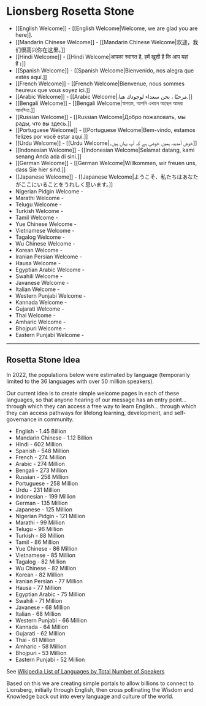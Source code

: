 # Lionsberg Rosetta Stone


- [[English Welcome]] - [[English Welcome|Welcome, we are glad you are here]]. 
- [[Mandarin Chinese Welcome]] - [[Mandarin Chinese Welcome|欢迎，我们很高兴你在这里。]]  
- [[Hindi Welcome]] -  [[Hindi Welcome|आपका स्वागत है, हमें खुशी है कि आप यहां हैं।]]
- [[Spanish Welcome]] - [[Spanish Welcome|Bienvenido, nos alegra que estés aquí.]]   
- [[French Welcome]] - [[French Welcome|Bienvenue, nous sommes heureux que vous soyez ici.]]  
- [[Arabic Welcome]] - [[Arabic Welcome|.مرحبًا ، نحن سعداء لوجودك هنا.]]
- [[Bengali Welcome]] - [[Bengali Welcome|স্বাগতম, আপনি এখানে আছেন আমরা আনন্দিত.]]
- [[Russian Welcome]] - [[Russian Welcome|Добро пожаловать, мы рады, что вы здесь.]] 
- [[Portuguese Welcome]] - [[Portuguese Welcome|Bem-vindo, estamos felizes por você estar aqui.]] 
- [[Urdu Welcome]] - [[Urdu Welcome|خوش آمدید، ہمیں خوشی ہے کہ آپ یہاں ہیں۔]]  
- [[Indonesian Welcome]] - [[Indonesian Welcome|Selamat datang, kami senang Anda ada di sini.]] 
- [[German Welcome]] - [[German Welcome|Willkommen, wir freuen uns, dass Sie hier sind.]]  
- [[Japanese Welcome]] - [[Japanese Welcome|ようこそ、私たちはあなたがここにいることをうれしく思います。]] 
- Nigerian Pidgin Welcome - 
- Marathi Welcome -  
- Telugu Welcome -  
- Turkish Welcome - 
- Tamil Welcome - 
- Yue Chinese Welcome -  
- Vietnamese Welcome -  
- Tagalog Welcome -  
- Wu Chinese Welcome -  
- Korean Welcome - 
- Iranian Persian Welcome - 
- Hausa Welcome -  
- Egyptian Arabic Welcome - 
- Swahili Welcome - 
- Javanese Welcome - 
- Italian Welcome -  
- Western Punjabi Welcome - 
- Kannada Welcome - 
- Gujarati Welcome - 
- Thai Welcome -  
- Amharic Welcome - 
- Bhojpuri Welcome - 
- Eastern Punjabi Welcome - 
___

## Rosetta Stone Idea

In 2022, the populations below were estimated by language (temporarily limited to the 36 languages with over 50 million speakers). 

Our current idea is to create simple welcome pages in each of these languages, so that anyone hearing of our message has an entry point... through which they can access a free way to learn English... through which they can access pathways for lifelong learning, development, and self-governance in community. 

- English - 1.45 Billion  
- Mandarin Chinese - 1.12 Billion  
- Hindi - 602 Million  
- Spanish - 548 Million  
- French - 274 Million  
- Arabic - 274 Million  
- Bengali - 273 Million  
- Russian - 258 Million  
- Portuguese - 258 Million  
- Urdu - 231 Million  
- Indonesian - 199 Million  
- German - 135 Million  
- Japanese - 125 Million 
- Nigerian Pidgin - 121 Million  
- Marathi - 99 Million  
- Telugu - 96 Million  
- Turkish - 88 Million  
- Tamil - 86 Million  
- Yue Chinese - 86 Million  
- Vietnamese - 85 Million  
- Tagalog - 82 Million  
- Wu Chinese - 82 Million  
- Korean - 82 Million  
- Iranian Persian - 77 Million 
- Hausa - 77 Million  
- Egyptian Arabic - 75 Million  
- Swahili - 71 Million  
- Javanese - 68 Million  
- Italian - 68 Million  
- Western Punjabi - 66 Million 
- Kannada - 64 Million  
- Gujarati - 62 Million 
- Thai - 61 Million  
- Amharic - 58 Million 
- Bhojpuri - 53 Million  
- Eastern Punjabi - 52 Million 

See [Wikipedia List of Languages by Total Number of Speakers](https://en.wikipedia.org/wiki/List_of_languages_by_total_number_of_speakers)

Based on this we are creating simple portals to allow billions to connect to Lionsberg, initially through English, then cross pollinating the Wisdom and Knowledge back out into every language and culture of the world. 

